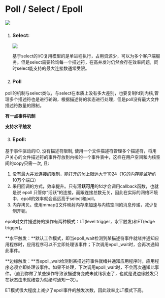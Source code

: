# Poll / Select / Epoll

![](/home/halo/notes/os/多路复用.png)

1. ### Select:

   ![](/home/halo/notes/os/select.gif)

   基于select的I/O复用模型的是单进程执行，占用资源少，可以为多个客户端服务。但是select需要轮询每一个描述符，在高并发时仍然会存在效率问题，同时select能支持的最大连接数通常受限。

2. ### Poll

poll的机制与select类似，与select在本质上没有多大差别，也要复制fd到内核,管理多个描述符也是进行轮询，根据描述符的状态进行处理，但是poll没有最大文件描述符数量的限制。

**有一点事件机制**

**支持水平触发**

3. ### Epoll:

基于事件驱动的IO, 没有描述符限制, 使用一个文件描述符管理多个描述符，将用户关心的文件描述符的事件存放到内核的一个事件表中，这样在用户空间和内核空间的copy只需一次, 且:

1. 没有最大并发连接的限制，能打开的fd上限远大于1024（1G的内存能监听约10万个端口）
2. 采用回调的方式，效率提升。只有**活跃可用**的fd才会调用callback函数，也就是说 epoll 只管你“活跃”的连接，而跟连接总数无关，因此在实际的网络环境中，epoll的效率就会远远高于select和poll。
3. 内存拷贝。使用mmap()文件映射内存来加速与内核空间的消息传递，减少复制开销。

epoll对文件描述符的操作有两种模式：LT(level trigger，水平触发)和ET(edge trigger)。

**水平触发：**默认工作模式，即当epoll_wait检测到某描述符事件就绪并通知应用程序时，应用程序可以不立即处理该事件；下次调用epoll_wait时，会再次通知此事件。

**边缘触发：**当epoll_wait检测到某描述符事件就绪并通知应用程序时，应用程序必须立即处理该事件。如果不处理，下次调用epoll_wait时，不会再次通知此事件。（直到你做了某些操作导致该描述符变成未就绪状态了，也就是说边缘触发只在状态由未就绪变为就绪时通知一次）。

ET模式很大程度上减少了epoll事件的触发次数，因此效率比LT模式下高。